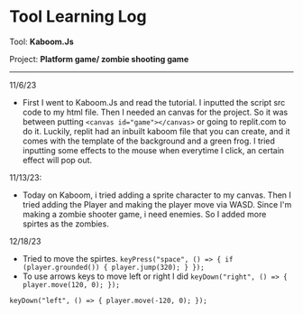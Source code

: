# Tool Learning Log

Tool: **Kaboom.Js**

Project: **Platform game/ zombie shooting game**

---

11/6/23
* First I went to Kaboom.Js and read the tutorial. I inputted the script src code to my html file. Then I needed an canvas for the project. So it was between putting ``<canvas id="game"></canvas>`` or going to replit.com to do it. Luckily, replit had an inbuilt kaboom file that you can create, and it comes with the template of the background and a green frog. I tried inputting some effects to the mouse when everytime I click, an certain effect will pop out. 

11/13/23:
* Today on Kaboom, i tried adding a sprite character to my canvas. Then I tried adding the Player and making the player move via WASD. Since I'm making a zombie shooter game, i need enemies. So I added more spirtes as the zombies. 

12/18/23


* Tried to move the spirtes. 
  ``
keyPress("space", () => {
  if (player.grounded()) {
    player.jump(320);
  }
});
``
*  To use arrows keys to move left or right I did
   ``
keyDown("right", () => {
     player.move(120, 0);
});
 ``


  ``
  keyDown("left", () => {
  player.move(-120, 0);
});
``                                    
